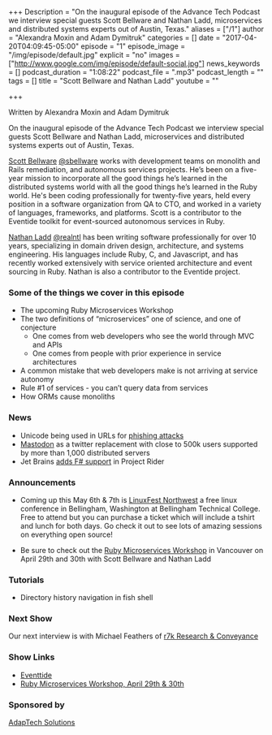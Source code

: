 +++
Description = "On the inaugural episode of the Advance Tech Podcast we interview special guests Scott Bellware and Nathan Ladd, microservices and distributed systems experts out of Austin, Texas."
aliases = ["/1"]
author = "Alexandra Moxin and Adam Dymitruk"
categories = []
date = "2017-04-20T04:09:45-05:00"
episode = "1"
episode_image = "/img/episode/default.jpg"
explicit = "no"
images = ["http://www.google.com/img/episode/default-social.jpg"]
news_keywords = []
podcast_duration = "1:08:22"
podcast_file = ".mp3"
podcast_length = ""
tags = []
title = "Scott Bellware and Nathan Ladd"
youtube = ""

+++

Written by Alexandra Moxin and Adam Dymitruk

On the inaugural episode of the Advance Tech Podcast we interview special guests Scott Bellware and Nathan Ladd, microservices and distributed systems experts out of Austin, Texas.

[Scott Bellware](https://www.linkedin.com/in/scottbellware/) [@sbellware](https://twitter.com/sbellware) works with development teams on monolith and Rails remediation, and autonomous services projects. He’s been on a five-year mission to incorporate all the good things he’s learned in the distributed systems world with all the good things he’s learned in the Ruby world. He's been coding professionally for twenty-five years, held every position in a software organization from QA to CTO, and worked in a variety of languages, frameworks, and platforms. Scott is a contributor to the Eventide toolkit for event-sourced autonomous services in Ruby.

[Nathan Ladd](https://www.linkedin.com/in/nathan-ladd-76440b21/) [@realntl](https://twitter.com/realntl) has been writing software professionally for over 10 years, specializing in domain driven design, architecture, and systems engineering. His languages include Ruby, C, and Javascript, and has recently worked extensively with service oriented architecture and event sourcing in Ruby. Nathan is also a contributor to the Eventide project.

### Some of the things we cover in this episode

* The upcoming Ruby Microservices Workshop
* The two definitions of “microservices” one of science, and one of conjecture
    * One comes from web developers who see the world through MVC and APIs
    * One comes from people with prior experience in service architectures
* A common mistake that web developers make is not arriving at service autonomy
* Rule #1 of services - you can’t query data from services
* How ORMs cause monoliths

### News

* Unicode being used in URLs for [phishing attacks](https://www.wordfence.com/blog/2017/04/chrome-firefox-unicode-phishing/)
* [Mastodon](https://instances.mastodon.xyz/list) as a twitter replacement with close to 500k users supported by more than 1,000 distributed servers
* Jet Brains [adds F# support](https://twitter.com/JetBrainsRider/status/854694183852003328) in Project Rider

### Announcements

* Coming up this May 6th & 7th is [LinuxFest Northwest](https://www.linuxfestnorthwest.org/2017) a free linux conference in Bellingham, Washington at Bellingham Technical College. Free to attend but you can purchase a ticket which will include a tshirt and lunch for both days. Go check it out to see lots of amazing sessions on everything open source!

* Be sure to check out the [Ruby Microservices Workshop](https://www.eventbrite.com/e/ruby-microservices-workshop-vancouver-tickets-32550250676) in Vancouver on April 29th and 30th with Scott Bellware and Nathan Ladd

### Tutorials

* Directory history navigation in fish shell

### Next Show

Our next interview is with Michael Feathers of [r7k Research & Conveyance](https://www.r7krecon.com/)

### Show Links

* [Eventtide](http://eventide-project.org/)
* [Ruby Microservices Workshop, April 29th & 30th](https://www.eventbrite.com/e/ruby-microservices-workshop-vancouver-tickets-32550250676)

### Sponsored by

[AdapTech Solutions](https://adaptechsolutions.net/)